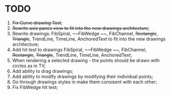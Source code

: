 # TODO
1. ~~Fix Curve drawing Tool~~;
2. ~~Rewrite axis panes view to fit into the new drawings architecture~~;
3. Rewrite drawings: FibSpiral,  ~~FibWedge ~~, FibChannel, ~~Rectangle~~, ~~Triangle~~, TrendLine, TimeLine, AnchoredText to fit into the new drawings architecture;
4. Add hit test to drawings FibSpiral,  ~~FibWedge ~~, FibChannel, ~~Rectangle~~, ~~Triangle~~, TrendLine, TimeLine, AnchoredText;
5. When rendering a selected drawing - the points should be drawn with circles as in TV;
6. Add ability to drag drawings; 
7. Add ability to modify drawings by modifying their individual points;
8. Go through drawings styles in make them consisent with each other;
9. Fix FibWedge hit test;
